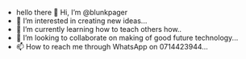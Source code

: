 - hello there 👋 Hi, I’m @blunkpager
- 👀 I’m interested in creating new ideas...
- 🌱 I’m currently learning how to teach others how..
- 💞️ I’m looking to collaborate on making of good future technology...
- 📫 How to reach me through WhatsApp on 0714423944...

<!---
blunkpager/blunkpager is a ✨ special ✨ repository because its `README.md` (this file) appears on your GitHub profile.
You can click the Preview link to take a look at your changes.
--->
